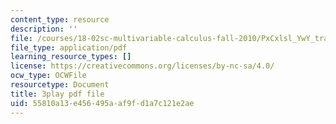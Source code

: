 ```yaml
---
content_type: resource
description: ''
file: /courses/18-02sc-multivariable-calculus-fall-2010/PxCxlsl_YwY_transcript.pdf
file_type: application/pdf
learning_resource_types: []
license: https://creativecommons.org/licenses/by-nc-sa/4.0/
ocw_type: OCWFile
resourcetype: Document
title: 3play pdf file
uid: 55810a13-e456-495a-af9f-d1a7c121e2ae
---
```

